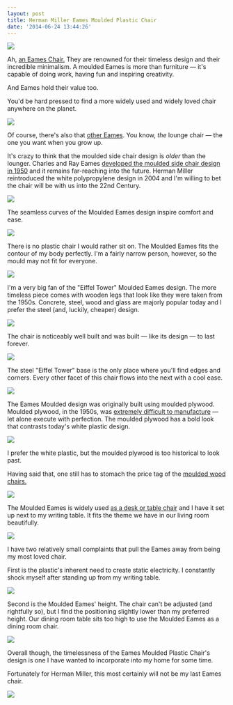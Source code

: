 ```yaml
---
layout: post
title: Herman Miller Eames Moulded Plastic Chair
date: '2014-06-24 13:44:26'
---
```


![](http://static.thenewsprint.co/media/2014/Jun/P6230089.jpg)

Ah, [an Eames Chair.](http://www.hermanmiller.com/products/seating/multi-use-guest-chairs/eames-molded-plastic-chairs.html) They are renowned for their timeless design and their incredible minimalism. A moulded Eames is more than furniture — it's capable of doing work, having fun and inspiring creativity. 

And Eames hold their value too. 

You'd be hard pressed to find a more widely used and widely loved chair anywhere on the planet.

![](http://static.thenewsprint.co/media/2014/Jun/P6230079-2.jpg)

Of course, there's also that [other Eames](http://www.hermanmiller.com/products/seating/lounge-seating/eames-lounge-chair-and-ottoman.html). You know, *the* lounge chair — the one you want when you grow up. 

It's crazy to think that the moulded side chair design is *older* than the lounger. Charles and Ray Eames [developed the moulded side chair design in 1950](http://www.hermanmiller.com/products/seating/multi-use-guest-chairs/eames-molded-plastic-chairs.html) and it remains far-reaching into the future. Herman Miller reintroduced the white polypropylene design in 2004 and I'm willing to bet the chair will be with us into the 22nd Century.

![](http://static.thenewsprint.co/media/2014/Jun/P6230068-2.jpg)

The seamless curves of the Moulded Eames design inspire comfort and ease. 

![](http://static.thenewsprint.co/media/2014/Jun/P6230069-2.jpg)

There is no plastic chair I would rather sit on. The Moulded Eames fits the contour of my body perfectly. I'm a fairly narrow person, however, so the mould may not fit for everyone.

![](http://static.thenewsprint.co/media/2014/Jun/P6230073.jpg)

I'm a very big fan of the "Eiffel Tower" Moulded Eames design. The more timeless piece comes with wooden legs that look like they were taken from the 1950s. Concrete, steel, wood and glass are majorly popular today and I prefer the steel (and, luckily, cheaper) design.

![](http://static.thenewsprint.co/media/2014/Jun/P6230096-1.jpg)

The chair is noticeably well built and was built — like its design — to last forever.

![](http://static.thenewsprint.co/media/2014/Jun/P6230074-1.jpg)

The steel "Eiffel Tower" base is the only place where you'll find edges and corners. Every other facet of this chair flows into the next with a cool ease.

![](http://static.thenewsprint.co/media/2014/Jun/P6230075-1.jpg)

The Eames Moulded design was originally built using moulded plywood. Moulded plywood, in the 1950s, was [extremely difficult to manufacture](http://en.wikipedia.org/wiki/Eames_Lounge_Chair_Wood) — let alone execute with perfection. The moulded plywood has a bold look that contrasts today's white plastic design.

![](http://static.thenewsprint.co/media/2014/Jun/P6230081.jpg)

I prefer the white plastic, but the moulded plywood is too historical to look past.

Having said that, one still has to stomach the price tag of the [moulded wood chairs.](http://store.hermanmiller.com/Products/Eames-Molded-Wood-Side-Chair)

![](http://static.thenewsprint.co/media/2014/Jun/P6230083.jpg)

The Moulded Eames is widely used [as a desk or table chair](http://eameshome.tumblr.com) and I have it set up next to my writing table. It fits the theme we have in our living room beautifully.

![](http://static.thenewsprint.co/media/2014/Jun/P6230087.jpg)

I have two relatively small complaints that pull the Eames away from being my most loved chair.

First is the plastic's inherent need to create static electricity. I constantly shock myself after standing up from my writing table.

![](http://static.thenewsprint.co/media/2014/Jun/P6230103-1.jpg)

Second is the Moulded Eames' height. The chair can't be adjusted (and rightfully so), but I find the positioning slightly lower than my preferred height. Our dining room table sits too high to use the Moulded Eames as a dining room chair.

![](http://static.thenewsprint.co/media/2014/Jun/P6230107.jpg)

Overall though, the timelessness of the Eames Moulded Plastic Chair's design is one I have wanted to incorporate into my home for some time. 

Fortunately for Herman Miller, this most certainly will not be my last Eames chair.

![](http://static.thenewsprint.co/media/2014/Jun/P6230110-1.jpg)